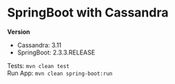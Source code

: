# SpringBoot with Cassandra

**Version**
- Cassandra: 3.11
- SpringBoot: 2.3.3.RELEASE

Tests: `mvn clean test`<br>
Run App: `mvn clean spring-boot:run`
